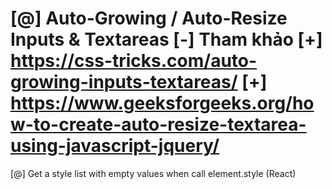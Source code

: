 [@] Auto-Growing / Auto-Resize Inputs & Textareas
    [-] Tham khảo
        [+] https://css-tricks.com/auto-growing-inputs-textareas/
        [+] https://www.geeksforgeeks.org/how-to-create-auto-resize-textarea-using-javascript-jquery/
====
[@] Get a style list with empty values when call element.style (React)